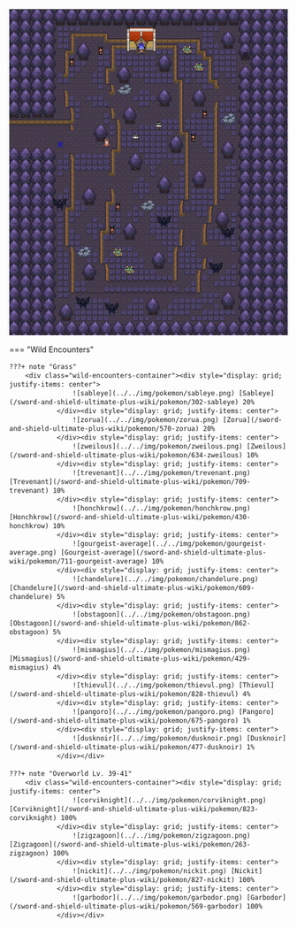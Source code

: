 <img src="../../img/routes/Wild Area 9 (Spooky).png" alt="Wild Area 9 (Spooky)"/>

=== "Wild Encounters"


	???+ note "Grass"
		<div class="wild-encounters-container"><div style="display: grid; justify-items: center">
                    ![sableye](../../img/pokemon/sableye.png) [Sableye](/sword-and-shield-ultimate-plus-wiki/pokemon/302-sableye) 20%
                </div><div style="display: grid; justify-items: center">
                    ![zorua](../../img/pokemon/zorua.png) [Zorua](/sword-and-shield-ultimate-plus-wiki/pokemon/570-zorua) 20%
                </div><div style="display: grid; justify-items: center">
                    ![zweilous](../../img/pokemon/zweilous.png) [Zweilous](/sword-and-shield-ultimate-plus-wiki/pokemon/634-zweilous) 10%
                </div><div style="display: grid; justify-items: center">
                    ![trevenant](../../img/pokemon/trevenant.png) [Trevenant](/sword-and-shield-ultimate-plus-wiki/pokemon/709-trevenant) 10%
                </div><div style="display: grid; justify-items: center">
                    ![honchkrow](../../img/pokemon/honchkrow.png) [Honchkrow](/sword-and-shield-ultimate-plus-wiki/pokemon/430-honchkrow) 10%
                </div><div style="display: grid; justify-items: center">
                    ![gourgeist-average](../../img/pokemon/gourgeist-average.png) [Gourgeist-average](/sword-and-shield-ultimate-plus-wiki/pokemon/711-gourgeist-average) 10%
                </div><div style="display: grid; justify-items: center">
                    ![chandelure](../../img/pokemon/chandelure.png) [Chandelure](/sword-and-shield-ultimate-plus-wiki/pokemon/609-chandelure) 5%
                </div><div style="display: grid; justify-items: center">
                    ![obstagoon](../../img/pokemon/obstagoon.png) [Obstagoon](/sword-and-shield-ultimate-plus-wiki/pokemon/862-obstagoon) 5%
                </div><div style="display: grid; justify-items: center">
                    ![mismagius](../../img/pokemon/mismagius.png) [Mismagius](/sword-and-shield-ultimate-plus-wiki/pokemon/429-mismagius) 4%
                </div><div style="display: grid; justify-items: center">
                    ![thievul](../../img/pokemon/thievul.png) [Thievul](/sword-and-shield-ultimate-plus-wiki/pokemon/828-thievul) 4%
                </div><div style="display: grid; justify-items: center">
                    ![pangoro](../../img/pokemon/pangoro.png) [Pangoro](/sword-and-shield-ultimate-plus-wiki/pokemon/675-pangoro) 1%
                </div><div style="display: grid; justify-items: center">
                    ![dusknoir](../../img/pokemon/dusknoir.png) [Dusknoir](/sword-and-shield-ultimate-plus-wiki/pokemon/477-dusknoir) 1%
                </div></div>

	???+ note "Overworld Lv. 39-41"
		<div class="wild-encounters-container"><div style="display: grid; justify-items: center">
                    ![corviknight](../../img/pokemon/corviknight.png) [Corviknight](/sword-and-shield-ultimate-plus-wiki/pokemon/823-corviknight) 100%
                </div><div style="display: grid; justify-items: center">
                    ![zigzagoon](../../img/pokemon/zigzagoon.png) [Zigzagoon](/sword-and-shield-ultimate-plus-wiki/pokemon/263-zigzagoon) 100%
                </div><div style="display: grid; justify-items: center">
                    ![nickit](../../img/pokemon/nickit.png) [Nickit](/sword-and-shield-ultimate-plus-wiki/pokemon/827-nickit) 100%
                </div><div style="display: grid; justify-items: center">
                    ![garbodor](../../img/pokemon/garbodor.png) [Garbodor](/sword-and-shield-ultimate-plus-wiki/pokemon/569-garbodor) 100%
                </div></div>



